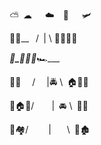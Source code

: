 ⁣⛅ ☁   ☁️  🚁   🛩️

🏢🏡__   / | \ 🏫🎄🌳🌳

_____🚋_🚴🏻‍♂️_____🏎️___

⁣🏥🏰   /   |🚔 \ 🏠🌳🌳

🏡🏠🎋/    | 🚘 \ 🎄🏦

🏢🏘️/     |     \ 🏡🏚️
